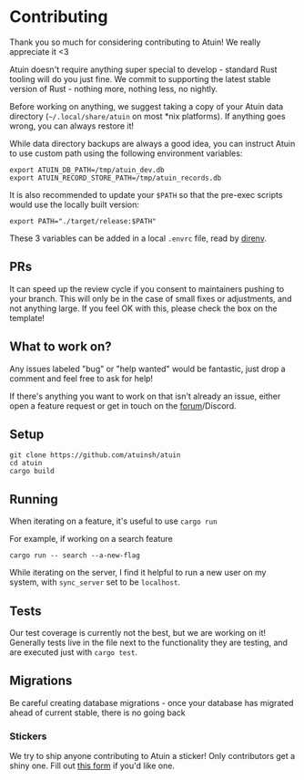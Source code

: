 # Contributing

Thank you so much for considering contributing to Atuin! We really appreciate it <3

Atuin doesn't require anything super special to develop - standard Rust tooling will do you just fine. We commit to supporting the latest stable version of Rust - nothing more, nothing less, no nightly.

Before working on anything, we suggest taking a copy of your Atuin data directory (`~/.local/share/atuin` on most \*nix platforms). If anything goes wrong, you can always restore it!

While data directory backups are always a good idea, you can instruct Atuin to use custom path using the following environment variables:

```shell
export ATUIN_DB_PATH=/tmp/atuin_dev.db
export ATUIN_RECORD_STORE_PATH=/tmp/atuin_records.db
```

It is also recommended to update your `$PATH` so that the pre-exec scripts would use the locally built version:

```shell
export PATH="./target/release:$PATH"
```

These 3 variables can be added in a local `.envrc` file, read by [direnv](https://direnv.net/).

## PRs 

It can speed up the review cycle if you consent to maintainers pushing to your branch. This will only be in the case of small fixes or adjustments, and not anything large. If you feel OK with this, please check the box on the template!

## What to work on?

Any issues labeled "bug" or "help wanted" would be fantastic, just drop a comment and feel free to ask for help!

If there's anything you want to work on that isn't already an issue, either open a feature request or get in touch on the [forum](https://forum.atuin.sh)/Discord. 

## Setup

```
git clone https://github.com/atuinsh/atuin
cd atuin
cargo build
```

## Running

When iterating on a feature, it's useful to use `cargo run`

For example, if working on a search feature

```
cargo run -- search --a-new-flag
```

While iterating on the server, I find it helpful to run a new user on my system, with `sync_server` set to be `localhost`.

## Tests

Our test coverage is currently not the best, but we are working on it! Generally tests live in the file next to the functionality they are testing, and are executed just with `cargo test`.


## Migrations

Be careful creating database migrations - once your database has migrated ahead of current stable, there is no going back

### Stickers

We try to ship anyone contributing to Atuin a sticker! Only contributors get a shiny one. Fill out [this form](https://notionforms.io/forms/contributors-stickers) if you'd like one.
